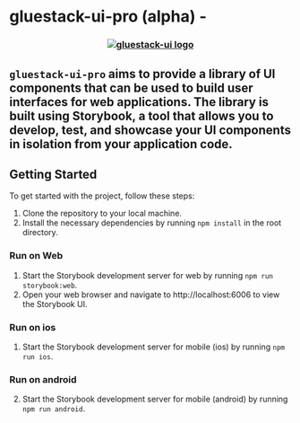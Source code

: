 # gluestack-ui-pro (alpha) -

<h3 align="center">
  <a href="https://github.com/gluestack/gluestack-ui">
    <img src="https://raw.githubusercontent.com/gluestack/gluestack-ui/main/img/gluestack-ui-banner.svg" alt="gluestack-ui logo" >
  </a>
  <br>
</h3>

## `gluestack-ui-pro` aims to provide a library of UI components that can be used to build user interfaces for web applications. The library is built using Storybook, a tool that allows you to develop, test, and showcase your UI components in isolation from your application code.

## Getting Started

To get started with the project, follow these steps:

1. Clone the repository to your local machine.
2. Install the necessary dependencies by running `npm install` in the root directory.

### Run on Web

1. Start the Storybook development server for web by running `npm run storybook:web`.
2. Open your web browser and navigate to http://localhost:6006 to view the Storybook UI.

### Run on ios

1. Start the Storybook development server for mobile (ios) by running `npm run ios`.

### Run on android

2. Start the Storybook development server for mobile (android) by running `npm run android`.
